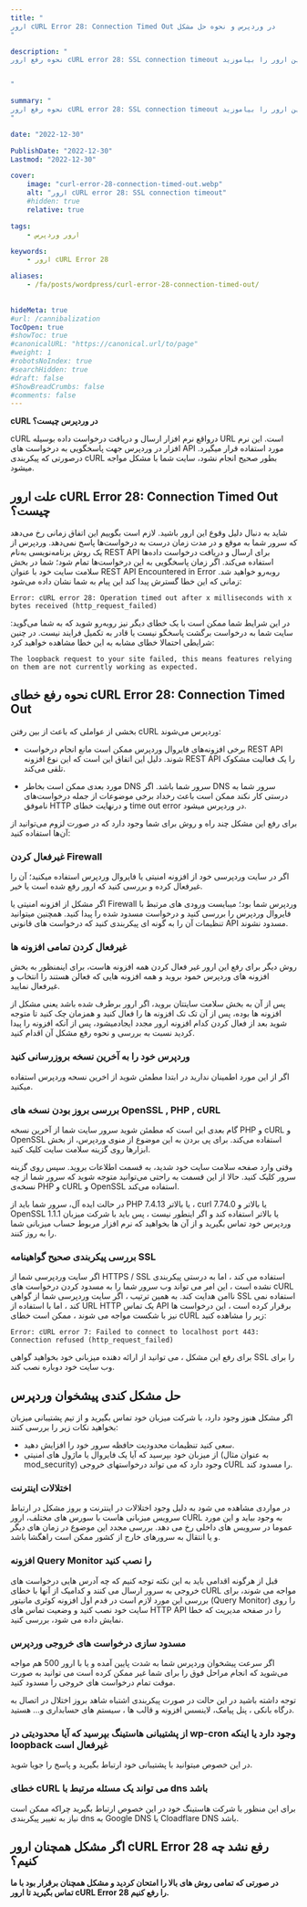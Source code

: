 ```yaml
---
title: "
ارور cURL Error 28: Connection Timed Out در وردپرس و نحوه حل مشکل
"

description: "
نحوه رفع ارور cURL error 28: SSL connection timeout در وردپرس و مشکل کندی پیشخوان هنگام نصب و بروزرسانی افزونه ها و حل خطاهای ارتباطی. اگر با این خطا مواجه شده اید، در این آموزش همراه ما باشید تا نحوه رفع این ارور را بیاموزید.


"

summary: "
نحوه رفع ارور cURL error 28: SSL connection timeout در وردپرس و مشکل کندی پیشخوان هنگام نصب و بروزرسانی افزونه ها و حل خطاهای ارتباطی. اگر با این خطا مواجه شده اید، در این آموزش همراه ما باشید تا نحوه رفع این ارور را بیاموزید.
"

date: "2022-12-30"

PublishDate: "2022-12-30"
Lastmod: "2022-12-30"

cover:
    image: "curl-error-28-connection-timed-out.webp" 
    alt: "ارور cURL error 28: SSL connection timeout"
    #hidden: true
    relative: true

tags:
    - ارور وردپرس

keywords:
    - ارور cURL Error 28

aliases:
    - /fa/posts/wordpress/curl-error-28-connection-timed-out/
    
    
hideMeta: true
#url: /cannibalization
TocOpen: true
#showToc: true
#canonicalURL: "https://canonical.url/to/page"
#weight: 1
#robotsNoIndex: true
#searchHidden: true
#draft: false
#ShowBreadCrumbs: false
#comments: false
---
```




**cURL در وردپرس چیست؟**

cURL درواقع نرم افزار ارسال و دریافت درخواست داده بوسیله URL است. این نرم افزار در وردپرس جهت پاسخگویی به درخواست های API مورد استفاده قرار میگیرد. درصورتی که پیکربندی cURL بطور صحیح انجام نشود، سایت شما با مشکل مواجه میشود.


## علت ارور cURL Error 28: Connection Timed Out چیست؟

شاید به دنبال دلیل وقوع این ارور باشید. لازم است بگوییم این اتفاق زمانی رخ می‌دهد که سرور شما به موقع و در مدت زمان درست به درخواست‌ها پاسخ نمی‌دهد. وردپرس از یک روش برنامه‌نویسی به‌نام REST API برای ارسال و دریافت درخواست داده‌ها استفاده می‌کند. اگر زمان پاسخگویی به این درخواست‌ها تمام شود؛ شما در بخش سلامت سایت خود با عنوان REST API Encountered in Error رو‌به‌رو خواهید شد. زمانی که این خطا گسترش پیدا کند این پیام به شما نشان داده می‌شود:

```
Error: cURL error 28: Operation timed out after x milliseconds with x bytes received (http_request_failed)
```


در این شرایط شما ممکن است با یک خطای دیگر نیز رو‌به‌رو شوید که به شما می‌گوید: سایت شما به درخواست برگشت پاسخگو نیست یا قادر به تکمیل فرایند نیست. در چنین شرایطی احتمالا خطای مشابه به این خطا مشاهده خواهید کرد:

```
The loopback request to your site failed, this means features relying on them are not currently working as expected.
```




## نحوه رفع خطای cURL Error 28: Connection Timed Out

بخشی از عواملی که باعث از بین رفتن cURL وردپرس می‌شوند:

- برخی افزونه‌های فایروال وردپرس ممکن است مانع انجام درخواست REST API شوند. دلیل این اتفاق این است که این نوع افزونه REST API را یک فعالیت مشکوک تلقی می‌کند.

- مورد بعدی ممکن است بخاطر DNS سرور شما باشد. اگر DNS سرور شما به درستی کار نکند ممکن است باعث رخداد برخی موضوعات از جمله درخواست‌های ناموفق HTTP و درنهایت خطای time out error در وردپرس میشود.

برای رفع این مشکل چند راه و روش برای شما وجود دارد که در صورت لزوم می‌توانید از آن‌ها استفاده کنید:



### غیرفعال کردن Firewall

اگر در سایت وردپرسی خود از افزونه امنیتی یا فایروال وردپرس استفاده میکنید؛ آن را غیرفعال کرده و بررسی کنید که ارور رفع شده است یا خیر.

اگر مشکل از افزونه امنیتی یا Firewall وردپرس شما بود؛ میبایست ورودی های مرتبط با فایروال وردپرس را بررسی کنید و درخواست مسدود شده را پیدا کنید. همچنین میتوانید تنظیمات آن را به گونه ای پیکربندی کنید که درخواست های قانونی API مسدود نشوند.



### غیرفعال کردن تمامی افزونه ها

روش دیگر برای رفع این ارور غیر فعال کردن همه افزونه هاست، برای اینمنظور به بخش افزونه های وردپرس خمود بروید و همه افزونه هایی که فعالن هستند را انتخاب و غیرفعال نمایید.

پس از آن به بخش سلامت سایتتان بروید، اگر ارور برطرف شده باشد یعنی مشکل از افزونه ها بوده، پس از آن تک تک افزونه ها را فعال کنید و همزمان چک کنید تا متوجه شوید بعد از فعال کردن کدام افزونه ارور مجدد ایجادمیشود، پس از آنکه افزونه را پیدا کردید نسبت به بررسی و نحوه رفع مشکل آن اقدام کنید.


### وردپرس خود را به آخرین نسخه بروزرسانی کنید

اگر از این مورد اطمینان ندارید در ابتدا مطمئن شوید از اخرین نسحه وردپرس استفاده میکنید.


### بررسی بروز بودن نسخه های OpenSSL , PHP , cURL

گام بعدی این است که مطمئن شوید سرور سایت شما از آخرین نسخه PHP و cURL و OpenSSL استفاده می‌کند. برای پی بردن به این موضوع از منوی وردپرس، از بخش ابزارها روی گزینه سلامت سایت کلیک کنید.

وقتی وارد صفحه سلامت سایت خود شدید، به قسمت اطلاعات بروید. سپس روی گزینه سرور کلیک کنید. حالا از این قسمت به راحتی می‌توانید متوجه شوید که سرور شما از چه نسخه‌ی PHP و cURL و OpenSSL استفاده می‌کند.

در حالت ایده آل، سرور شما باید از PHP 7.4.13 یا بالاتر ، curl 7.74.0  یا بالاتر و OpenSSL 1.1.1 یا بالاتر استفاده کند و اگر اینطور نیست ، پس باید با شرکت میزبان وردپرس خود تماس بگیرید و از آن ها بخواهید که نرم افزار مربوط حساب میزبانی شما را به روز کنند.


### بررسی پیکربندی صحیح گواهینامه SSL

اگر سایت وردپرسی شما از HTTPS / SSL استفاده می کند ، اما به درستی پیکربندی نشده است ، این امر می تواند وب سرور شما را به مسدود کردن درخواست های cURL ناامن هدایت کند. به همین ترتیب ، اگر سایت وردپرسی شما از گواهی SSL استفاده نمی کند ، اما با استفاده از URL HTTP یک تماس API برقرار کرده است ، این درخواست ها نیز با شکست مواجه می شوند ، ممکن است خطای cURL زیر را مشاهده کنید:
‍‍‍
```
Error: cURL error 7: Failed to connect to localhost port 443: Connection refused (http_request_failed)
```

برای رفع این مشکل ، می توانید از ارائه دهنده میزبانی خود بخواهید گواهی SSL را برای وب سایت خود دوباره نصب کند.





## حل مشکل کندی پیشخوان وردپرس


اگر مشکل هنوز وجود دارد، با شرکت میزبان خود تماس بگیرید و از تیم پشتیبانی میزبان بخواهید نکات زیر را بررسی کنند:

- سعی کنید تنظیمات محدودیت حافظه سرور خود را افزایش دهید.
- از میزبان خود بپرسید که آیا یک فایروال یا ماژول های امنیتی (به عنوان مثال mod_security) وجود دارد که می تواند درخواستهای خروجی cURL را مسدود کند.

### اختلالات اینترنت

در مواردی مشاهده می شود به دلیل وجود اختلالات در اینترنت و بروز مشکل در ارتباط سرویس میزبانی هاست با سورس های مختلف، ارور cURL به وجود بیاید و این مورد عموما در سرویس های داخلی رخ می دهد. بررسی مجدد این موضوع در زمان های دیگر و یا انتقال به سرورهای خارج از کشور ممکن است راهگشا باشد.


### افزونه Query Monitor را نصب کنید

قبل از هرگونه اقدامی باید به این نکته توجه کنیم که چه آدرس هایی درخواست های خروجی به سرور ارسال می کنند و کدامیک از آنها با خطای cURL مواجه می شوند، برای بررسی این مورد لازم است در قدم اول افزونه کوئری مانیتور (Query Monitor) را روی سایت خود نصب کنید و وضعیت تماس های HTTP API را در صفحه مدیریت که خطا نمایش داده می شود، بررسی کنید.

### مسدود سازی درخواست های خروجی وردپرس

اگر سرعت پیشخوان وردپرس شما به شدت پایین آمده و یا با ارور 500 هم مواجه می‌شوید که انجام مراحل فوق را برای شما غیر ممکن کرده است می توانید به صورت موقت تمام درخواست های خروجی را مسدود کنید. 

توجه داشته باشید در این حالت در صورت پیکربندی اشتباه شاهد بروز اختلال در اتصال به درگاه بانکی ، پنل پیامک، لاینسس افزونه و قالب ها ، سیستم های حسابداری و… هستید.


### از پشتیبانی هاستینگ بپرسید که آیا محدودیتی در wp-cron وجود دارد یا اینکه loopback غیرفعال است

در این خصوص میتوانید با پشتیبانی خود ارتباط بگیرید و پاسخ را جویا شوید.


### خطای cURL می تواند یک مسئله مرتبط با dns باشد

برای این منظور با شرکت هاستینگ خود در این خصوص ارتباط بگیرید چراکه ممکن است نیاز به تغییر پیکربندی dns به Google DNS یا Cloadflare DNS باشد.


## اگر مشکل همچنان ارور cURL Error 28 رفع نشد چه کنیم؟

**در صورتی که تمامی روش های بالا را امتحان کردید و مشکل همچنان برقرار بود با ما تماس بگیرید تا  ارور cURL Error 28 را رفع کنیم.**





